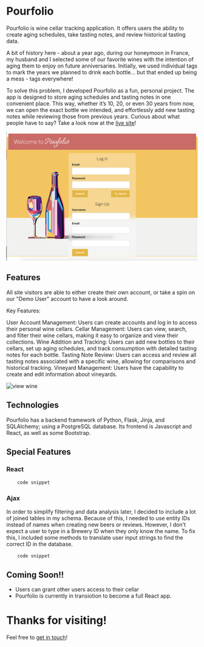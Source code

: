 # Pourfolio
Pourfolio is wine cellar tracking application. It offers users the ability to create aging schedules, take tasting notes, and review historical tasting data.

A bit of history here - about a year ago, during our honeymoon in France, my husband and I selected some of our favorite wines with the intention of aging them to enjoy on future anniversaries. Initially, we used individual tags to mark the years we planned to drink each bottle... but that ended up being a mess - tags everywhere!

To solve this problem, I developed Pourfolio as a fun, personal project. The app is designed to store aging schedules and tasting notes in one convenient place. This way, whether it’s 10, 20, or even 30 years from now, we can open the exact bottle we intended, and effortlessly add new tasting notes while reviewing those from previous years.
Curious about what people have to say? Take a look now at the [live site](https://www.pourfolio.com)!

![log-in](static/imgs/login.jpg)

## Features

All site visitors are able to either create their own account, or take a spin on our "Demo User" account to have a look around.  

Key Features:

User Account Management: Users can create accounts and log in to access their personal wine cellars.
Cellar Management: Users can view, search, and filter their wine cellars, making it easy to organize and view their collections.
Wine Addition and Tracking: Users can add new bottles to their cellars, set up aging schedules, and track consumption with detailed tasting notes for each bottle.
Tasting Note Review: Users can access and review all tasting notes associated with a specific wine, allowing for comparisons and historical tracking.
Vineyard Management: Users have the capability to create and edit information about vineyards.

![view wine](app/assets/images/view_wine.png)

## Technologies

Pourfolio has a backend framework of Python, Flask, Jinja, and SQLAlchemy; using a PostgreSQL database.  Its frontend is Javascript and React, as well as some Bootstrap.  

## Special Features

### React

```javascript 
    code snippet
```


### Ajax
In order to simplify filtering and data analysis later, I decided to include a lot of joined tables in my schema.  Because of this, I needed to use entity IDs instead of names when creating new beers or reviews.  However, I don't expect a user to type in a Brewery ID when they only know the name.  To fix this, I included some methods to translate user input strings to find the correct ID in the database.  

```javascript 
    code snippet
```


## Coming Soon!!  
- Users can grant other users access to their cellar
- Pourfolio is currently in transiotion to become a full React app. 

# Thanks for visiting!  
Feel free to [get in touch](https://www.heyimhelen.com)!
